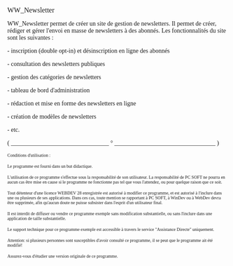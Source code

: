   
<span style="font-family:Arial sans-serif;font-size:16px;">WW\_Newsletter</span>

  
<span style="font-family:Arial sans-serif;font-size:14px;">WW\_Newsletter permet de créer un site de gestion de newsletters. Il permet de créer, rédiger et gérer l'envoi en masse de newsletters à des abonnés. Les fonctionnalités du site sont les suivantes :</span>

<span style="font-family:Arial sans-serif;font-size:14px;">- inscription (double opt-in) et désinscription en ligne des abonnés</span>

<span style="font-family:Arial sans-serif;font-size:14px;">- consultation des newsletters publiques</span>

<span style="font-family:Arial sans-serif;font-size:14px;">- gestion des catégories de newsletters</span>

<span style="font-family:Arial sans-serif;font-size:14px;">- tableau de bord d'administration</span>

<span style="font-family:Arial sans-serif;font-size:14px;">- rédaction et mise en forme des newsletters en ligne</span>

<span style="font-family:Arial sans-serif;font-size:14px;">- création de modèles de newsletters</span>

<span style="font-family:Arial sans-serif;font-size:14px;">- etc. </span>

  
  
<span style="font-family:Arial sans-serif;font-size:14px;">( \_\_\_\_\_\_\_\_\_\_\_\_\_\_\_\_\_\_\_\_\_\_\_\_\_\_\_\_\_\_\_\_ ° \_\_\_\_\_\_\_\_\_\_\_\_\_\_\_\_\_\_\_\_\_\_\_\_\_\_\_\_\_\_\_\_\_ )</span>

  
<span style="font-family:Arial sans-serif;font-size:10px;">Conditions d'utilisation :</span>

<span style="font-family:Arial sans-serif;font-size:10px;">Le programme est fourni dans un but didactique.</span>

<span style="font-family:Arial sans-serif;font-size:10px;">L'utilisation de ce programme s'effectue sous la responsabilité de son utilisateur. La responsabilité de PC SOFT ne pourra en aucun cas être mise en cause si le programme ne fonctionne pas tel que vous l'attendez, ou pour quelque raison que ce soit. </span>

<span style="font-family:Arial sans-serif;font-size:10px;">Tout détenteur d'une licence WEBDEV 28 enregistrée est autorisé à modifier ce programme, et est autorisé à l'inclure dans une ou plusieurs de ses applications. Dans ces cas, toute mention se rapportant à PC SOFT, à WinDev ou à WebDev devra être supprimée, afin qu'aucun doute ne puisse subsister dans l'esprit d'un utilisateur final.</span>

<span style="font-family:Arial sans-serif;font-size:10px;">Il est interdit de diffuser ou vendre ce programme exemple sans modification substantielle, ou sans l'inclure dans une application de taille substantielle.</span>

<span style="font-family:Arial sans-serif;font-size:10px;">Le support technique pour ce programme exemple est accessible à travers le service "Assistance Directe" uniquement.</span>

<span style="font-family:Arial sans-serif;font-size:10px;">Attention: si plusieurs personnes sont susceptibles d'avoir consulté ce programme, il se peut que le programme ait été modifié! </span>

<span style="font-family:Arial sans-serif;font-size:10px;">Assurez-vous d'étudier une version originale de ce programme.</span>

  
  